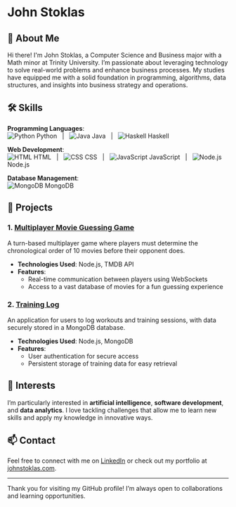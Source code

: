 # John Stoklas

## 👋 About Me
Hi there! I'm John Stoklas, a Computer Science and Business major with a Math minor at Trinity University. I’m passionate about leveraging technology to solve real-world problems and enhance business processes. My studies have equipped me with a solid foundation in programming, algorithms, data structures, and insights into business strategy and operations.

## 🛠️ Skills
**Programming Languages**:  
![Python](https://img.icons8.com/color/24/000000/python.png) Python &nbsp; | &nbsp; 
![Java](https://img.icons8.com/color/24/000000/java-coffee-cup-logo.png) Java &nbsp; | &nbsp; 
![Haskell](https://img.icons8.com/color/24/000000/haskell.png) Haskell  

**Web Development**:  
![HTML](https://img.icons8.com/color/24/000000/html-5.png) HTML &nbsp; | &nbsp; 
![CSS](https://img.icons8.com/color/24/000000/css3.png) CSS &nbsp; | &nbsp; 
![JavaScript](https://img.icons8.com/color/24/000000/javascript.png) JavaScript &nbsp; | &nbsp; 
![Node.js](https://img.icons8.com/color/24/000000/nodejs.png) Node.js  

**Database Management**:  
![MongoDB](https://img.icons8.com/color/24/000000/mongodb.png) MongoDB

## 🚀 Projects
### 1. [Multiplayer Movie Guessing Game](#)
A turn-based multiplayer game where players must determine the chronological order of 10 movies before their opponent does. 
- **Technologies Used**: Node.js, TMDB API
- **Features**:
  - Real-time communication between players using WebSockets
  - Access to a vast database of movies for a fun guessing experience

### 2. [Training Log](#)
An application for users to log workouts and training sessions, with data securely stored in a MongoDB database. 
- **Technologies Used**: Node.js, MongoDB
- **Features**:
  - User authentication for secure access
  - Persistent storage of training data for easy retrieval

## 🌟 Interests
I’m particularly interested in **artificial intelligence**, **software development**, and **data analytics**. I love tackling challenges that allow me to learn new skills and apply my knowledge in innovative ways.

## 📫 Contact
Feel free to connect with me on [LinkedIn](https://www.linkedin.com/in/john-stoklas) or check out my portfolio at [johnstoklas.com](https://www.johnstoklas.com).

---

Thank you for visiting my GitHub profile! I’m always open to collaborations and learning opportunities.
